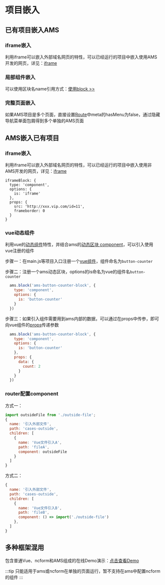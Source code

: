 # 项目嵌入

## 已有项目嵌入AMS

### iframe嵌入

利用iframe可以嵌入外部域名网页的特性，可以已经运行的项目中嵌入使用AMS开发的网页，详见：[iframe](https://developer.mozilla.org/zh-CN/docs/Web/HTML/Element/iframe)

### 局部组件嵌入

可以使用区块名name引用方式：[使用block >>](/api/block.html#使用-block)

### 完整页面嵌入

如果AMS项目是多个页面，直接设置[Route](/block/router.html#/)中meta的hasMenu为false，通过隐藏导航菜单面包屑得到多个单独的AMS页面

## AMS嵌入已有项目

### iframe嵌入

利用iframe可以嵌入外部域名网页的特性，可以已经运行的项目中嵌入使用非AMS开发的网页，详见：[iframe](https://developer.mozilla.org/zh-CN/docs/Web/HTML/Element/iframe)

```
iframeBlock: {
  type: 'component',
  options: {
    is: 'iframe'
  },
  props: {
    src: 'http://xxx.vip.com/id=11',
    frameborder: 0
  }
}
```

### vue动态组件

利用vue的[动态组件](https://cn.vuejs.org/v2/guide/components.html#%E5%8A%A8%E6%80%81%E7%BB%84%E4%BB%B6)特性，并结合ams的[动态区块 component](/block/component.html)，可以引入使用vue注册的组件

步骤一：在main.js等项目入口注册一个[vue组件](https://cn.vuejs.org/v2/guide/components.html)，组件命名为`button-counter`

步骤二：注册一个ams动态区块，options的is命名为vue的组件名`button-counter`

```js
  ams.block('ams-button-counter-block', {
    type: 'component',
    options: {
      is: 'button-counter'
    }
  })
```

步骤三：如果引入组件需要用到ams内部的数据，可以通过在props中传参，即可向vue组件的[props](https://cn.vuejs.org/v2/guide/components.html#%E9%80%9A%E8%BF%87-Prop-%E5%90%91%E5%AD%90%E7%BB%84%E4%BB%B6%E4%BC%A0%E9%80%92%E6%95%B0%E6%8D%AE)传递参数

```js
  ams.block('ams-button-counter-block', {
    type: 'component',
    options: {
      is: 'button-counter'
    },
    props: {
      data: {
        count: 2
      }
    }
  })
```

### router配置component

方式一：
```js
import outsideFile from './outside-file';
{
  name: '引入外部文件',
  path: 'cases-outside',
  children: [
    {
      name: 'Vue文件引入A',
      path: 'fileA',
      component: outsideFile
    }
  ]
}
```

方式二：
```js
{
  name: '引入外部文件',
  path: 'cases-outside',
  children: [
    {
      name: 'Vue文件引入B',
      path: 'fileB',
      component: () => import('./outside-file')
    },
  ]
}
```

## 多种框架混用

包含普通Vue、ncform和AMS组成的在线Demo演示：[点击查看Demo](https://jsbin.com/nizuvigije/1/edit?html,output)

:::tip
只能适用于ams或ncform在单独的页面运行，暂不支持在ams中配置ncform的组件
:::
